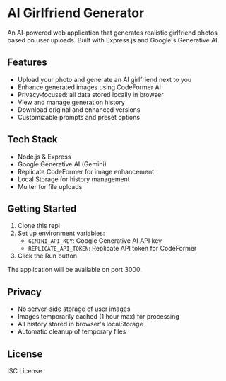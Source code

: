 
# AI Girlfriend Generator

An AI-powered web application that generates realistic girlfriend photos based on user uploads. Built with Express.js and Google's Generative AI.

## Features

- Upload your photo and generate an AI girlfriend next to you
- Enhance generated images using CodeFormer AI
- Privacy-focused: all data stored locally in browser
- View and manage generation history
- Download original and enhanced versions
- Customizable prompts and preset options

## Tech Stack

- Node.js & Express
- Google Generative AI (Gemini)
- Replicate CodeFormer for image enhancement
- Local Storage for history management
- Multer for file uploads

## Getting Started

1. Clone this repl
2. Set up environment variables:
   - `GEMINI_API_KEY`: Google Generative AI API key
   - `REPLICATE_API_TOKEN`: Replicate API token for CodeFormer
3. Click the Run button

The application will be available on port 3000.

## Privacy

- No server-side storage of user images
- Images temporarily cached (1 hour max) for processing
- All history stored in browser's localStorage
- Automatic cleanup of temporary files

## License

ISC License
